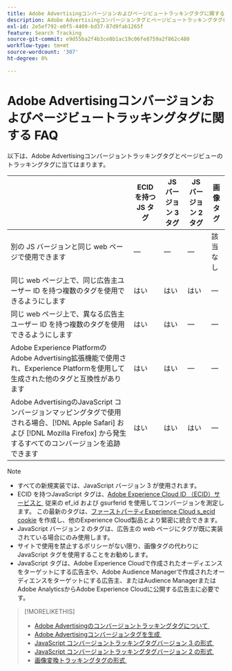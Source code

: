```yaml
---
title: Adobe Advertisingコンバージョンおよびページビュートラッキングタグに関する FAQ
description: Adobe Advertisingコンバージョンタグとページビュートラッキングタグの比較を参照してください。
exl-id: 2e5ef792-e0f5-4409-bd37-87d9fab1265f
feature: Search Tracking
source-git-commit: e9d55ba2f4b3ce8b1ac19c06fe8759a2f862c480
workflow-type: tm+mt
source-wordcount: '307'
ht-degree: 0%

---
```


# Adobe Advertisingコンバージョンおよびページビュートラッキングタグに関する FAQ

以下は、Adobe Advertisingコンバージョントラッキングタグとページビューのトラッキングタグに当てはまります。

| | ECID を持つ JS タグ | JS バージョン 3 タグ | JS バージョン 2 タグ | 画像タグ |
| ---- | ---- | ---- | ---- | ---- |
| 別の JS バージョンと同じ web ページで使用できます | — | — | — | 該当なし |
| 同じ web ページ上で、同じ広告主ユーザー ID を持つ複数のタグを使用できるようにします | はい | はい | はい | — |
| 同じ web ページ上で、異なる広告主ユーザー ID を持つ複数のタグを使用できるようにします | はい | はい | — | — |
| Adobe Experience PlatformのAdobe Advertising拡張機能で使用され、Experience Platformを使用して生成された他のタグと互換性があります | はい | はい | — | — |
| Adobe AdvertisingのJavaScript コンバージョンマッピングタグで使用される場合、[!DNL Apple Safari] および [!DNL Mozilla Firefox] から発生するすべてのコンバージョンを追跡できます | はい | はい | はい | — |

<!-- add link to page on conversion mapping tag above? -->

>[!NOTE]
>
>* すべての新規実装では、JavaScript バージョン 3 が使用されます。
>* ECID を持つJavaScript タグは、[Adobe Experience Cloud ID （ECID）サービスと &#x200B;](https://experienceleague.adobe.com/docs/id-service/using/intro/overview.html?lang=ja) 従来の ef_id および gsurferid を使用してコンバージョンを測定します。 この最新のタグは、[&#x200B; ファーストパーティExperience Cloud s_ecid cookie](https://experienceleague.adobe.com/docs/core-services/interface/administration/ec-cookies/cookies-first-party.html?lang=ja) を作成し、他のExperience Cloud製品とより緊密に統合できます。
>* JavaScript バージョン 2 のタグは、広告主の web ページにタグが既に実装されている場合にのみ使用します。
>* サイトで使用を禁止するポリシーがない限り、画像タグの代わりにJavaScript タグを使用することをお勧めします。
>* JavaScript タグは、Adobe Experience Cloudで作成されたオーディエンスをターゲットにする広告主や、Adobe Audience Managerで作成されたオーディエンスをターゲットにする広告主、またはAudience ManagerまたはAdobe AnalyticsからAdobe Experience Cloudに公開する広告主に必要です。

>[!MORELIKETHIS]
>
>* [Adobe Advertisingのコンバージョントラッキングタグについて &#x200B;](/help/search-social-commerce/tracking/conversion-tracking-advertising.md)
>* [Adobe Advertisingコンバージョンタグを生成 &#x200B;](/help/search-social-commerce/tools/conversion-tag-generate.md)
>* [JavaScript コンバージョントラッキングタグバージョン 3 の形式 &#x200B;](/help/search-social-commerce/tracking/format-conversion-tag-jsv3.md)
>* [JavaScript コンバージョントラッキングタグバージョン 2 の形式 &#x200B;](/help/search-social-commerce/tracking/format-conversion-tag-jsv2.md)
>* [&#x200B; 画像変換トラッキングタグの形式 &#x200B;](/help/search-social-commerce/tracking/format-conversion-tag-image.md)

<!-- add if I keep the file:  
>* The Adobe Advertising JavaScript conversion mapping tag
-->
